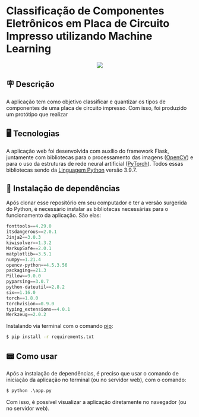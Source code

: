 # Classificação de Componentes Eletrônicos em Placa de Circuito Impresso utilizando Machine Learning




<p align="center">
  <img src="https://user-images.githubusercontent.com/65060013/153782146-1fd45186-119c-47f7-9f10-44bd09e5a0b0.gif">
</p>


## 🪧 Descrição

A aplicação tem como objetivo classificar e quantizar os tipos de componentes de uma placa de circuito impresso. Com isso, foi produzido um protótipo que realizar

## 🖥️ Tecnologias

A aplicação web foi desenvolvida com auxílio do framework Flask, juntamente com bibliotecas para o processamento das imagens ([OpenCV](https://opencv.org/)) e para o uso da estruturas de rede neural artificial ([PyTorch](https://pytorch.org/)). Todos essas bibliotecas sendo da [Linguagem Python](https://www.python.org/) versão 3.9.7.

## 🧾 Instalação de dependências

Após clonar esse repositório em seu computador e ter a versão surgerida do Python, é necessário instalar as bibliotecas necessárias para o funcionamento da aplicação. São elas: 

```python
fonttools==4.29.0
itsdangerous==2.0.1
Jinja2==3.0.3
kiwisolver==1.3.2
MarkupSafe==2.0.1
matplotlib==3.5.1
numpy==1.21.4
opencv-python==4.5.3.56
packaging==21.3
Pillow==9.0.0
pyparsing==3.0.7
python-dateutil==2.8.2
six==1.16.0
torch==1.8.0
torchvision==0.9.0
typing_extensions==4.0.1
Werkzeug==2.0.2
```

Instalando via terminal com o comando [pip](https://pypi.org/project/pip/):

```bash
$ pip install -r requirements.txt
```


## 📟 Como usar

Após a instalação de dependências, é preciso que usar o comando de iniciação da aplicação no terminal (ou no servidor web), com o comando:

```python
$ python .\app.py
```

Com isso, é possível visualizar a aplicação diretamente no navegador (ou no servidor web).


